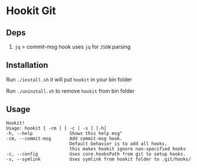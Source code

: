 # Hookit Git
## Deps
1. `jq` > commit-msg hook uses `jq` for `JSON` parsing

## Installation
Run `./install.sh` it will put `hookit` in your bin folder

Run `./uninstall.sh` to remove `hookit` from bin folder

## Usage
```
Hookit!
Usage: hookit [ -cm ] [ -c | -s ] [-h]
-h, --help				Shows this help msg"
-cm, --commit-msg		Add commit-msg hook.
                        Default behavior is to add all hooks,
                        this makes hookit ignore non-specified hooks
-c, --config			Uses core.hooksPath from git to setup hooks.
-s, --symlink			Uses symlink from hookit folder to .git/hooks/
```